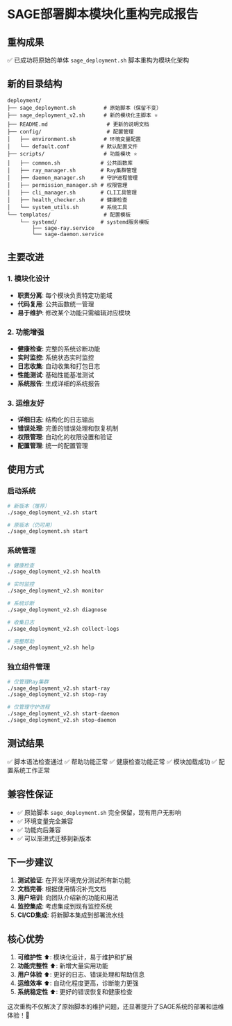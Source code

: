 # SAGE部署脚本模块化重构完成报告

## 重构成果

✅ 已成功将原始的单体 `sage_deployment.sh` 脚本重构为模块化架构

## 新的目录结构

```
deployment/
├── sage_deployment.sh         # 原始脚本（保留不变）
├── sage_deployment_v2.sh      # 新的模块化主脚本 ⭐
├── README.md                   # 更新的说明文档
├── config/                     # 配置管理
│   ├── environment.sh         # 环境变量配置
│   └── default.conf          # 默认配置文件
├── scripts/                   # 功能模块 ⭐
│   ├── common.sh             # 公共函数库
│   ├── ray_manager.sh        # Ray集群管理
│   ├── daemon_manager.sh     # 守护进程管理
│   ├── permission_manager.sh # 权限管理
│   ├── cli_manager.sh        # CLI工具管理
│   ├── health_checker.sh     # 健康检查
│   └── system_utils.sh       # 系统工具
└── templates/                 # 配置模板
    └── systemd/              # systemd服务模板
        ├── sage-ray.service
        └── sage-daemon.service
```

## 主要改进

### 1. 模块化设计
- **职责分离**: 每个模块负责特定功能域
- **代码复用**: 公共函数统一管理
- **易于维护**: 修改某个功能只需编辑对应模块

### 2. 功能增强
- **健康检查**: 完整的系统诊断功能
- **实时监控**: 系统状态实时监控
- **日志收集**: 自动收集和打包日志
- **性能测试**: 基础性能基准测试
- **系统报告**: 生成详细的系统报告

### 3. 运维友好
- **详细日志**: 结构化的日志输出
- **错误处理**: 完善的错误处理和恢复机制
- **权限管理**: 自动化的权限设置和验证
- **配置管理**: 统一的配置管理

## 使用方式

### 启动系统
```bash
# 新版本（推荐）
./sage_deployment_v2.sh start

# 原版本（仍可用）
./sage_deployment.sh start
```

### 系统管理
```bash
# 健康检查
./sage_deployment_v2.sh health

# 实时监控
./sage_deployment_v2.sh monitor

# 系统诊断
./sage_deployment_v2.sh diagnose

# 收集日志
./sage_deployment_v2.sh collect-logs

# 完整帮助
./sage_deployment_v2.sh help
```

### 独立组件管理
```bash
# 仅管理Ray集群
./sage_deployment_v2.sh start-ray
./sage_deployment_v2.sh stop-ray

# 仅管理守护进程
./sage_deployment_v2.sh start-daemon
./sage_deployment_v2.sh stop-daemon
```

## 测试结果

✅ 脚本语法检查通过
✅ 帮助功能正常
✅ 健康检查功能正常
✅ 模块加载成功
✅ 配置系统工作正常

## 兼容性保证

- ✅ 原始脚本 `sage_deployment.sh` 完全保留，现有用户无影响
- ✅ 环境变量完全兼容
- ✅ 功能向后兼容
- ✅ 可以渐进式迁移到新版本

## 下一步建议

1. **测试验证**: 在开发环境充分测试所有新功能
2. **文档完善**: 根据使用情况补充文档
3. **用户培训**: 向团队介绍新的功能和用法
4. **监控集成**: 考虑集成到现有监控系统
5. **CI/CD集成**: 将新脚本集成到部署流水线

## 核心优势

1. **可维护性** ⬆️: 模块化设计，易于维护和扩展
2. **功能完整性** ⬆️: 新增大量实用功能
3. **用户体验** ⬆️: 更好的日志、错误处理和帮助信息
4. **运维效率** ⬆️: 自动化程度更高，诊断能力更强
5. **系统稳定性** ⬆️: 更好的错误恢复和健康检查

这次重构不仅解决了原始脚本的维护问题，还显著提升了SAGE系统的部署和运维体验！🎉
